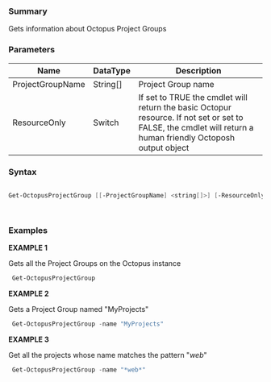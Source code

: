 ﻿### Summary

Gets information about Octopus Project Groups
### Parameters
| Name | DataType          | Description |
| ------------- | ----------- | ----------- |
| ProjectGroupName | String[] |  Project Group name     |
| ResourceOnly | Switch |  If set to TRUE the cmdlet will return the basic Octopur resource. If not set or set to FALSE, the cmdlet will return a  human friendly Octoposh output object     |

### Syntax
``` powershell

Get-OctopusProjectGroup [[-ProjectGroupName] <string[]>] [-ResourceOnly <SwitchParameter>] [<CommonParameters>]




``` 

### Examples 

**EXAMPLE 1**

Gets all the Project Groups on the Octopus instance

``` powershell 
 Get-OctopusProjectGroup
``` 

**EXAMPLE 2**

Gets a Project Group named "MyProjects"

``` powershell 
 Get-OctopusProjectGroup -name "MyProjects"
``` 

**EXAMPLE 3**

Get all the projects whose name matches the pattern "*web*"

``` powershell 
 Get-OctopusProjectGroup -name "*web*"
``` 

